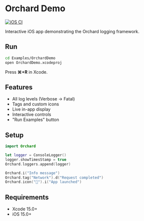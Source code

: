 # Orchard Demo 

[![iOS CI](https://github.com/kibotu/Orchard/actions/workflows/ios.yml/badge.svg)](https://github.com/kibotu/Orchard/actions/workflows/ios.yml)

Interactive iOS app demonstrating the Orchard logging framework.

## Run

```bash
cd Examples/OrchardDemo
open OrchardDemo.xcodeproj
```

Press **⌘+R** in Xcode.

## Features

- All log levels (Verbose → Fatal)
- Tags and custom icons
- Live in-app display
- Interactive controls
- "Run Examples" button

## Setup

```swift
import Orchard

let logger = ConsoleLogger()
logger.showTimesStamp = true
Orchard.loggers.append(logger)

Orchard.i("Info message")
Orchard.tag("Network").d("Request completed")
Orchard.icon("🚀").i("App launched")
```

## Requirements

- Xcode 15.0+
- iOS 15.0+

